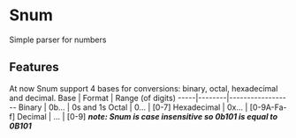 # Snum
Simple parser for numbers

## Features
At now Snum support 4 bases for conversions: binary, octal, hexadecimal and decimal.
Base | Format | Range (of digits)
-----|--------|------------------
Binary | 0b... | 0s and 1s
Octal | 0... | \[0-7\]
Hexadecimal | 0x... | \[0-9A-Fa-f\]
Decimal | ... | \[0-9\]
_**note: Snum is case insensitive so 0b101 is equal to 0B101**_
